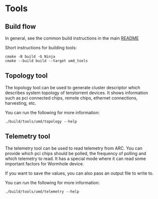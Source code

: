 # Tools

## Build flow

In general, see the common build instructions in the main [README](../README.md)

Short instructions for building tools:
```
cmake -B build -G Ninja
cmake --build build --target umd_tools
```

## Topology tool

The topology tool can be used to generate cluster descriptor which describes system topology of tenstorrent devices.
It shows information such as pci connected chips, remote chips, ethernet connections, harvesting, etc.

You can run the following for more information:
```
./build/tools/umd/topology --help
```

## Telemetry tool

The telemetry tool can be used to read telemetry from ARC. You can provide which pci chips should be polled, the frequency of polling and which telemetry to read.
It has a special mode where it can read some important factors for Wormhole device.

If you want to save the values, you can also pass an output file to write to.

You can run the following for more information:
```
./build/tools/umd/telemetry --help
```
